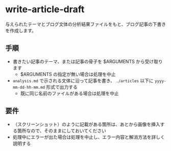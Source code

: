 # write-article-draft

与えられたテーマとブログ文体の分析結果ファイルをもと、ブログ記事の下書きを作成します。

## 手順

- 書きたい記事のテーマ、または記事の骨子を $ARGUMENTS から受け取ります
  - $ARGUMENTS の指定が無い場合は処理を中止
- `analysis.md` で示される文体に沿って記事を書き、 `./articles` 以下に `yyyy-mm-dd-hh-mm.md` 形式で出力する
  - 既に同じ名前のファイルがある場合は処理を中止

## 要件

- （スクリーンショット）のように記載がある箇所は、あとから画像を挿入する箇所なので、そのままにしておいてください
- 処理中にエラーが出た場合は処理を中止し、エラー内容と解消方法を詳しく説明する
